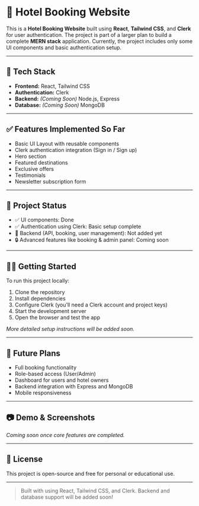 # 🏨 Hotel Booking Website

This is a **Hotel Booking Website** built using **React**, **Tailwind CSS**, and **Clerk** for user authentication. The project is part of a larger plan to build a complete **MERN stack** application. Currently, the project includes only some UI components and basic authentication setup.

---

## 🚀 Tech Stack

- **Frontend:** React, Tailwind CSS
- **Authentication:** Clerk
- **Backend:** *(Coming Soon)* Node.js, Express
- **Database:** *(Coming Soon)* MongoDB

---

## ✅ Features Implemented So Far

- Basic UI Layout with reusable components
- Clerk authentication integration (Sign in / Sign up)
- Hero section
- Featured destinations
- Exclusive offers
- Testimonials
- Newsletter subscription form

---

## 📁 Project Status

- ✅ UI components: Done  
- ✅ Authentication using Clerk: Basic setup complete  
- 🔄 Backend (API, booking, user management): Not added yet  
- 🔒 Advanced features like booking & admin panel: Coming soon  

---

## 🧑‍💻 Getting Started

To run this project locally:

1. Clone the repository
2. Install dependencies
3. Configure Clerk (you’ll need a Clerk account and project keys)
4. Start the development server
5. Open the browser and test the app

*More detailed setup instructions will be added soon.*

---

## 📌 Future Plans

- Full booking functionality
- Role-based access (User/Admin)
- Dashboard for users and hotel owners
- Backend integration with Express and MongoDB
- Mobile responsiveness

---

## 📷 Demo & Screenshots

_Coming soon once core features are completed._

---

## 📄 License

This project is open-source and free for personal or educational use.

---

> Built with using React, Tailwind CSS, and Clerk. Backend and database support will be added soon!
